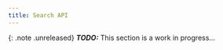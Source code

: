 ```yaml
---
title: Search API
---
```


{: .note .unreleased}
**_TODO:_** This section is a work in progress...

<div style="min-height: 800px"></div>